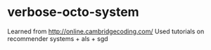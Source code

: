 # verbose-octo-system

Learned from http://online.cambridgecoding.com/
  Used tutorials on recommender systems + als + sgd
